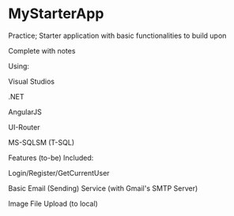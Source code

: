 # MyStarterApp

Practice; Starter application with basic functionalities to build upon

Complete with notes

Using:

Visual Studios

.NET

AngularJS

UI-Router

MS-SQLSM (T-SQL)

Features (to-be) Included:

Login/Register/GetCurrentUser

Basic Email (Sending) Service (with Gmail's SMTP Server)

Image File Upload (to local)
